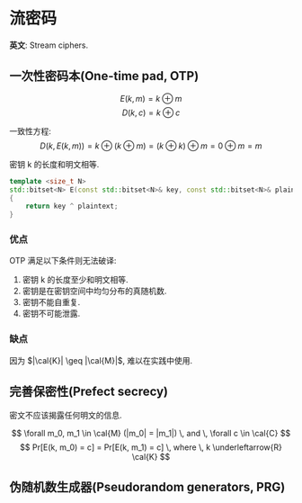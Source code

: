 # 流密码

**英文**: Stream ciphers.  

## 一次性密码本(One-time pad, OTP)

$$E(k, m) = k \oplus m $$
$$ D(k, c) = k \oplus c $$

一致性方程:
$$ D(k, E(k, m)) = k \oplus (k \oplus m) = (k \oplus k) \oplus m = 0 \oplus m = m $$

密钥 k 的长度和明文相等.  

```cpp
template <size_t N>
std::bitset<N> E(const std::bitset<N>& key, const std::bitset<N>& plaintext)
{
	return key ^ plaintext;
}
```

### 优点

OTP 满足以下条件则无法破译:  

1. 密钥 k 的长度至少和明文相等.
2. 密钥是在密钥空间中均匀分布的真随机数.
3. 密钥不能自重复.
4. 密钥不可能泄露.

### 缺点

因为 $|\cal{K}| \geq |\cal{M}|$, 难以在实践中使用.  

## 完善保密性(Prefect secrecy)

密文不应该揭露任何明文的信息.  

$$ \forall m_0, m_1 \in \cal{M} (|m_0| = |m_1|) \, and \, \forall c \in \cal{C} $$
$$ Pr[E(k, m_0) = c] = Pr[E(k, m_1) = c] \, where \, k \underleftarrow{R} \cal{K} $$

## 伪随机数生成器(Pseudorandom generators, PRG)

